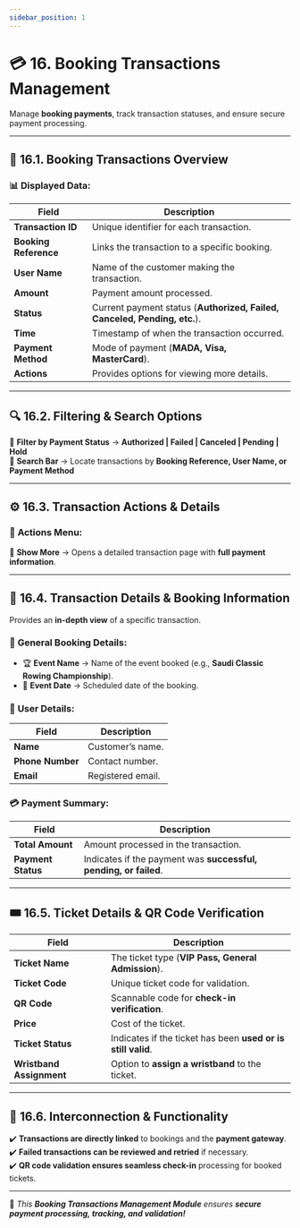 ```yaml
---
sidebar_position: 1
---
```


# 💳 16. Booking Transactions Management

Manage **booking payments**, track transaction statuses, and ensure secure payment processing.

---

## 📌 16.1. Booking Transactions Overview

### 📊 Displayed Data:

| Field                 | Description                                                               |
| --------------------- | ------------------------------------------------------------------------- |
| **Transaction ID**    | Unique identifier for each transaction.                                   |
| **Booking Reference** | Links the transaction to a specific booking.                              |
| **User Name**         | Name of the customer making the transaction.                              |
| **Amount**            | Payment amount processed.                                                 |
| **Status**            | Current payment status (**Authorized, Failed, Canceled, Pending, etc.**). |
| **Time**              | Timestamp of when the transaction occurred.                               |
| **Payment Method**    | Mode of payment (**MADA, Visa, MasterCard**).                             |
| **Actions**           | Provides options for viewing more details.                                |

---

## 🔍 16.2. Filtering & Search Options

🔹 **Filter by Payment Status** → **Authorized | Failed | Canceled | Pending | Hold**  
🔎 **Search Bar** → Locate transactions by **Booking Reference, User Name, or Payment Method**

---

## ⚙️ 16.3. Transaction Actions & Details

### 🎯 **Actions Menu:**

📝 **Show More** → Opens a detailed transaction page with **full payment information**.

---

## 📝 16.4. Transaction Details & Booking Information

Provides an **in-depth view** of a specific transaction.

### 📌 **General Booking Details:**

- 🏆 **Event Name** → Name of the event booked (e.g., **Saudi Classic Rowing Championship**).
- 📅 **Event Date** → Scheduled date of the booking.

### 👤 **User Details:**

| Field            | Description       |
| ---------------- | ----------------- |
| **Name**         | Customer’s name.  |
| **Phone Number** | Contact number.   |
| **Email**        | Registered email. |

### 💳 **Payment Summary:**

| Field              | Description                                                      |
| ------------------ | ---------------------------------------------------------------- |
| **Total Amount**   | Amount processed in the transaction.                             |
| **Payment Status** | Indicates if the payment was **successful, pending, or failed**. |

---

## 🎟️ 16.5. Ticket Details & QR Code Verification

| Field                    | Description                                                  |
| ------------------------ | ------------------------------------------------------------ |
| **Ticket Name**          | The ticket type (**VIP Pass, General Admission**).           |
| **Ticket Code**          | Unique ticket code for validation.                           |
| **QR Code**              | Scannable code for **check-in verification**.                |
| **Price**                | Cost of the ticket.                                          |
| **Ticket Status**        | Indicates if the ticket has been **used or is still valid**. |
| **Wristband Assignment** | Option to **assign a wristband** to the ticket.              |

---

## 🔗 16.6. Interconnection & Functionality

✔️ **Transactions are directly linked** to bookings and the **payment gateway**.  
✔️ **Failed transactions can be reviewed and retried** if necessary.  
✔️ **QR code validation ensures seamless check-in** processing for booked tickets.

---

🚀 _This **Booking Transactions Management Module** ensures **secure payment processing, tracking, and validation!**_
